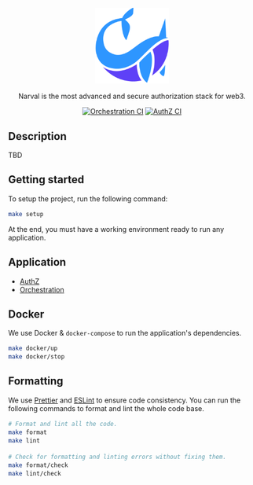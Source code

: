 <p align="center">
  <a href="https://www.narval.xyz/" target="blank"><img src="./resource/narval_logo.png" width="150" alt="Narval logo" /></a>
</p>
<p align="center">Narval is the most advanced and secure authorization stack for web3.</p>
<p align="center">
<a href="https://github.com/narval-xyz/narval/actions/workflows/orchestration_ci.yml" target="_blank"><img src="https://github.com/narval-xyz/narval/actions/workflows/orchestration_ci.yml/badge.svg?branch=main" alt="Orchestration CI" /></a>
<a href="https://github.com/narval-xyz/narval/actions/workflows/authz_ci.yml" target="_blank"><img src="https://github.com/narval-xyz/narval/actions/workflows/authz_ci.yml/badge.svg?branch=main" alt="AuthZ CI" /></a>
</p>

## Description

TBD

## Getting started

To setup the project, run the following command:

```bash
make setup
```

At the end, you must have a working environment ready to run any application.

## Application

- [AuthZ](./apps/authz-node/README.md)
- [Orchestration](./apps/orchestration/README.md)

## Docker

We use Docker & `docker-compose` to run the application's dependencies.

```bash
make docker/up
make docker/stop
```

## Formatting

We use [Prettier](https://prettier.io/) and [ESLint](https://eslint.org/) to
ensure code consistency. You can run the following commands to format and lint
the whole code base.

```bash
# Format and lint all the code.
make format
make lint

# Check for formatting and linting errors without fixing them.
make format/check
make lint/check
```
